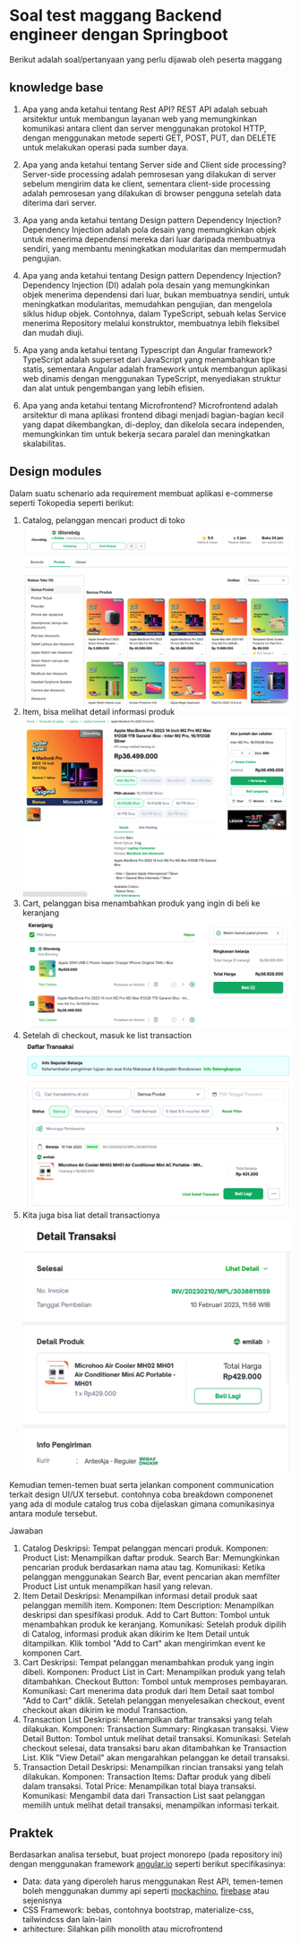 # Soal test maggang Backend engineer dengan Springboot

Berikut adalah soal/pertanyaan yang perlu dijawab oleh peserta maggang

## knowledge base

1. Apa yang anda ketahui tentang Rest API?
REST API adalah sebuah arsitektur untuk membangun layanan web yang memungkinkan komunikasi antara client dan server menggunakan protokol HTTP, 
dengan menggunakan metode seperti GET, POST, PUT, dan DELETE untuk melakukan operasi pada sumber daya.

2. Apa yang anda ketahui tentang Server side and Client side processing?
Server-side processing adalah pemrosesan yang dilakukan di server sebelum mengirim data ke client, 
sementara client-side processing adalah pemrosesan yang dilakukan di browser pengguna setelah data diterima dari server.

3. Apa yang anda ketahui tentang Design pattern Dependency Injection?
Dependency Injection adalah pola desain yang memungkinkan objek untuk menerima dependensi mereka dari luar daripada membuatnya 
sendiri, yang membantu meningkatkan modularitas dan mempermudah pengujian.

4. Apa yang anda ketahui tentang Design pattern Dependency Injection?
Dependency Injection (DI) adalah pola desain yang memungkinkan objek menerima dependensi dari luar, bukan membuatnya sendiri, untuk meningkatkan modularitas, memudahkan pengujian, 
dan mengelola siklus hidup objek. Contohnya, dalam TypeScript, sebuah kelas Service menerima Repository melalui konstruktor, membuatnya lebih fleksibel dan mudah diuji.

5. Apa yang anda ketahui tentang Typescript dan Angular framework?
TypeScript adalah superset dari JavaScript yang menambahkan tipe statis, sementara Angular adalah framework untuk 
membangun aplikasi web dinamis dengan menggunakan TypeScript, menyediakan struktur dan alat untuk pengembangan yang lebih efisien.


6. Apa yang anda ketahui tentang Microfrontend?
Microfrontend adalah arsitektur di mana aplikasi frontend dibagi menjadi bagian-bagian kecil yang dapat dikembangkan, di-deploy, 
dan dikelola secara independen, memungkinkan tim untuk bekerja secara paralel dan meningkatkan skalabilitas.

## Design modules

Dalam suatu schenario ada requirement membuat aplikasi e-commerse seperti Tokopedia seperti berikut:

1. Catalog, pelanggan mencari product di toko
    ![catalog](imgs/catalog.png)
2. Item, bisa melihat detail informasi produk
    ![items](imgs/item.png)
3. Cart, pelanggan bisa menambahkan produk yang ingin di beli ke keranjang
    ![cart](imgs/cart.png)
4. Setelah di checkout, masuk ke list transaction
    ![list-transaction](imgs/list-transaction.png)
5. Kita juga bisa liat detail transactionya
    ![detail-transaction](imgs/detail-transaction.png)

Kemudian temen-temen buat serta jelankan component communication terkait design UI/UX tersebut. contohnya coba breakdown componenet yang ada di module catalog trus coba dijelaskan gimana comunikasinya antara module tersebut.

Jawaban 
1. Catalog
Deskripsi: Tempat pelanggan mencari produk.
Komponen:
Product List: Menampilkan daftar produk.
Search Bar: Memungkinkan pencarian produk berdasarkan nama atau tag.
Komunikasi: Ketika pelanggan menggunakan Search Bar, event pencarian akan memfilter Product List untuk menampilkan hasil yang relevan.
2. Item Detail
Deskripsi: Menampilkan informasi detail produk saat pelanggan memilih item.
Komponen:
Item Description: Menampilkan deskripsi dan spesifikasi produk.
Add to Cart Button: Tombol untuk menambahkan produk ke keranjang.
Komunikasi: Setelah produk dipilih di Catalog, informasi produk akan dikirim ke Item Detail untuk ditampilkan. Klik tombol "Add to Cart" akan mengirimkan event ke komponen Cart.
3. Cart
Deskripsi: Tempat pelanggan menambahkan produk yang ingin dibeli.
Komponen:
Product List in Cart: Menampilkan produk yang telah ditambahkan.
Checkout Button: Tombol untuk memproses pembayaran.
Komunikasi: Cart menerima data produk dari Item Detail saat tombol "Add to Cart" diklik. Setelah pelanggan menyelesaikan checkout, event checkout akan dikirim ke modul Transaction.
4. Transaction List
Deskripsi: Menampilkan daftar transaksi yang telah dilakukan.
Komponen:
Transaction Summary: Ringkasan transaksi.
View Detail Button: Tombol untuk melihat detail transaksi.
Komunikasi: Setelah checkout selesai, data transaksi baru akan ditambahkan ke Transaction List. Klik "View Detail" akan mengarahkan pelanggan ke detail transaksi.
5. Transaction Detail
Deskripsi: Menampilkan rincian transaksi yang telah dilakukan.
Komponen:
Transaction Items: Daftar produk yang dibeli dalam transaksi.
Total Price: Menampilkan total biaya transaksi.
Komunikasi: Mengambil data dari Transaction List saat pelanggan memilih untuk melihat detail transaksi, menampilkan informasi terkait.

## Praktek

Berdasarkan analisa tersebut, buat project monorepo (pada repository ini) dengan menggunakan framework [angular.io](https://angular.io/) seperti berikut specifikasinya:

- Data: data yang diperoleh harus menggunakan Rest API, temen-temen boleh menggunakan dummy api seperti [mockachino](https://www.mockachino.com/), [firebase](https://firebase.google.com/) atau sejenisnya
- CSS Framework: bebas, contohnya bootstrap, materialize-css, tailwindcss dan lain-lain
- arhitecture: Silahkan pilih monolith atau microfrontend